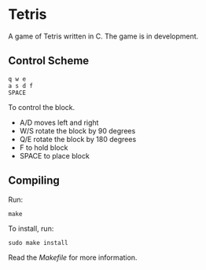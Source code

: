 # Tetris

A game of Tetris written in C.
The game is in development.

## Control Scheme
	q w e
	a s d f 
	SPACE
To control the block.

- A/D moves left and right
- W/S rotate the block by 90 degrees
- Q/E rotate the block by 180 degrees
- F to hold block
- SPACE to place block

## Compiling

Run:
```
make
```

To install, run:
```
sudo make install
```

Read the _Makefile_ for more information.
